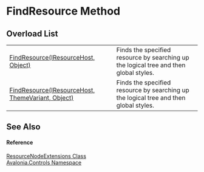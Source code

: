 # FindResource Method


## Overload List
<table>
<tr>
<td><a href="M_Avalonia_Controls_ResourceNodeExtensions_FindResource_1">FindResource(IResourceHost, Object)</a></td>
<td>Finds the specified resource by searching up the logical tree and then global styles.</td>
</tr>
<tr>
<td><a href="M_Avalonia_Controls_ResourceNodeExtensions_FindResource">FindResource(IResourceHost, ThemeVariant, Object)</a></td>
<td>Finds the specified resource by searching up the logical tree and then global styles.</td>
</tr>
</table>

## See Also


#### Reference
<a href="T_Avalonia_Controls_ResourceNodeExtensions">ResourceNodeExtensions Class</a>  
<a href="N_Avalonia_Controls">Avalonia.Controls Namespace</a>  

